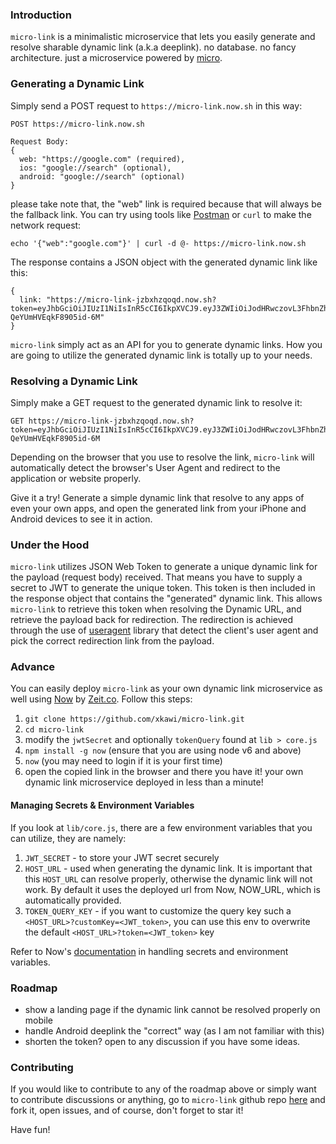 ### Introduction

`micro-link` is a minimalistic microservice that lets you easily generate and resolve sharable dynamic link (a.k.a deeplink). no database. no fancy architecture. just a microservice powered by [micro](https://github.com/zeit/micro).

### Generating a Dynamic Link

Simply send a POST request to `https://micro-link.now.sh` in this way:

```
POST https://micro-link.now.sh

Request Body:
{
  web: "https://google.com" (required),
  ios: "google://search" (optional),
  android: "google://search" (optional)
}
```

please take note that, the "web" link is required because that will always be the fallback link. You can try using tools like [Postman](https://www.getpostman.com/) or `curl` to make the network request:

`echo '{"web":"google.com"}' | curl -d @- https://micro-link.now.sh`

The response contains a JSON object with the generated dynamic link like this:

```
{
  link: "https://micro-link-jzbxhzqoqd.now.sh?token=eyJhbGciOiJIUzI1NiIsInR5cCI6IkpXVCJ9.eyJ3ZWIiOiJodHRwczovL3FhbnZhc3QuY29tIiwiaW9zIjoicWFudmFzdDovL2Rpc2NvdmVyeSIsImlhdCI6MTQ3ODUzMDE3NX0.eQao9zz3sskQTxaOUETQlB-QeYUmHVEqkF8905id-6M"
}
``` 

`micro-link` simply act as an API for you to generate dynamic links. How you are going to utilize the generated dynamic link is totally up to your needs.

### Resolving a Dynamic Link

Simply make a GET request to the generated dynamic link to resolve it:

```
GET https://micro-link-jzbxhzqoqd.now.sh?token=eyJhbGciOiJIUzI1NiIsInR5cCI6IkpXVCJ9.eyJ3ZWIiOiJodHRwczovL3FhbnZhc3QuY29tIiwiaW9zIjoicWFudmFzdDovL2Rpc2NvdmVyeSIsImlhdCI6MTQ3ODUzMDE3NX0.eQao9zz3sskQTxaOUETQlB-QeYUmHVEqkF8905id-6M
```

Depending on the browser that you use to resolve the link, `micro-link` will automatically detect the browser's User Agent and redirect to the application or website properly.

Give it a try! Generate a simple dynamic link that resolve to any apps of even your own apps, and open the generated link from your iPhone and Android devices to see it in action.

### Under the Hood

`micro-link` utilizes JSON Web Token to generate a unique dynamic link for the payload (request body) received. That means you have to supply a secret to JWT to generate the unique token. This token is then included in the response object that contains the "generated" dynamic link.
This allows `micro-link` to retrieve this token when resolving the Dynamic URL, and retrieve the payload back for redirection. The redirection is achieved through the use of [useragent](https://github.com/3rd-Eden/useragent) library that detect the client's user agent and pick the correct redirection link from the payload.

### Advance

You can easily deploy `micro-link` as your own dynamic link microservice as well using [Now](https://zeit.co/now) by [Zeit.co](https://twitter.com/zeithq). Follow this steps:

1. `git clone https://github.com/xkawi/micro-link.git`
2. `cd micro-link`
3. modify the `jwtSecret` and optionally `tokenQuery` found at `lib > core.js`
4. `npm install -g now` (ensure that you are using node v6 and above)
5. `now` (you may need to login if it is your first time)
6. open the copied link in the browser and there you have it! your own dynamic link microservice deployed in less than a minute!

#### Managing Secrets & Environment Variables

If you look at `lib/core.js`, there are a few environment variables that you can utilize, they are namely:

1. `JWT_SECRET` - to store your JWT secret securely
2. `HOST_URL` - used when generating the dynamic link. It is important that this `HOST_URL` can resolve properly, otherwise the dynamic link will not work. By default it uses the deployed url from Now, NOW_URL, which is automatically provided.
3. `TOKEN_QUERY_KEY` - if you want to customize the query key such a `<HOST_URL>?customKey=<JWT_token>`, you can use this env to overwrite the default `<HOST_URL>?token=<JWT_token>` key  

Refer to Now's [documentation](https://zeit.co/blog/environment-variables-secrets) in handling secrets and environment variables.

### Roadmap

- show a landing page if the dynamic link cannot be resolved properly on mobile
- handle Android deeplink the "correct" way (as I am not familiar with this)
- shorten the token? open to any discussion if you have some ideas.

### Contributing

If you would like to contribute to any of the roadmap above or simply want to contribute discussions or anything, go to `micro-link` github repo [here](https://github.com/xkawi/micro-link) and fork it, open issues, and of course, don't forget to star it!

Have fun!
